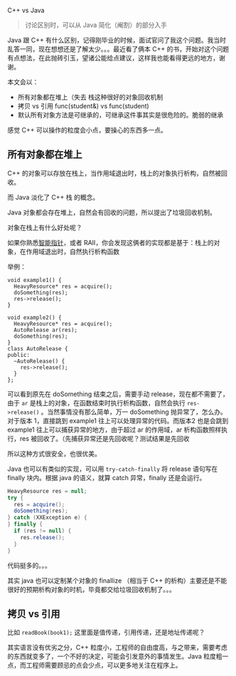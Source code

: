 C++ vs Java

> 讨论区别时，可以从 Java 简化（阉割）的部分入手

Java 跟 C++ 有什么区别，记得刚毕业的时候，面试官问了我这个问题。我当时乱答一同，现在想想还是了解太少。。。最近看了俩本 C++ 的书，开始对这个问题有点想法，在此抛砖引玉，望诸公能给点建议，这样我也能看得更远的地方，谢谢。

本文会以：

- 所有对象都在堆上（失去 栈这种很好的对象回收机制 
- 拷贝 vs 引用     func(student&) vs func(student) 
- 默认所有对象方法是可继承的，可继承这件事其实是很危险的。脆弱的继承 

感觉 C++ 可以操作的粒度会小点，要操心的东西多一点。

## 所有对象都在堆上

C++ 的对象可以存放在栈上，当作用域退出时，栈上的对象执行析构，自然被回收。

而 Java 淡化了 C++ 栈 的概念。

Java 对象都会存在堆上，自然会有回收的问题，所以提出了垃圾回收机制。

对象在栈上有什么好处呢？

如果你熟悉[智能指针](boost/smart_ptr/)，或者 RAII，你会发现这俩者的实现都是基于：栈上的对象，在作用域退出时，自然执行析构函数

举例：

```
void example1() {
  HeavyResource* res = acquire();
  doSomething(res);
  res->release();
}

void example2() {
  HeavyResource* res = acquire();
  AutoRelease ar(res);
  doSomething(res);
}
class AutoRelease {
public:
  ~AutoRelease() {
    res->release();
  }
};
```

可以看到原先在 doSomething 结束之后，需要手动 release，现在都不需要了，由于 `ar` 是栈上的对象，在函数结束时执行析构函数，自然会执行 `res->release()` 。当然事情没有那么简单，万一 doSomething 抛异常了，怎么办。对于版本 1，直接跳到 example1 往上可以处理异常的代码。而版本2 也是会跳到 example1 往上可以捕获异常的地方，由于超过 ar 的作用域，ar 析构函数照样执行，res 被回收了。（先捕获异常还是先回收呢？测试结果是先回收

所以这种方式很安全，也很优美。

Java 也可以有类似的实现，可以用 `try-catch-finally` 将 release 语句写在 finally 块内。根据 java 的语义，就算 catch 异常，finally 还是会运行。

```java
HeavyResource res = null;
try {
  res = acquire();
  doSomething(res);
} catch (XXException e) {
} finally {
  if (res != null) {
    res.release();
  }
}
```

代码挺多的。。。

其实 java 也可以定制某个对象的 finallize （相当于 C++ 的析构）主要还是不能很好的预期析构对象的时机，毕竟都交给垃圾回收机制了。。。

## 拷贝 vs 引用

比如 `readBook(book1);` 这里面是值传递，引用传递，还是地址传递呢？



其实语言没有优劣之分，C++ 粒度小，工程师的自由度高，与之带来，需要考虑的东西就变多了，一个不好的决定，可能会引发意外的事情发生。Java 粒度粗一点，而工程师需要顾忌的点会少点，可以更多地关注在程序上。

